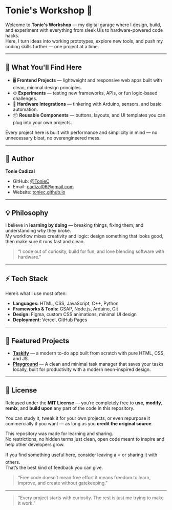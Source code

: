 # Tonie's Workshop 🚀

Welcome to **Tonie's Workshop** — my digital garage where I design, build, and experiment with everything from sleek UIs to hardware-powered code hacks.  
Here, I turn ideas into working prototypes, explore new tools, and push my coding skills further — one project at a time.

---

## 🧰 What You'll Find Here

- 🖥️ **Frontend Projects** — lightweight and responsive web apps built with clean, minimal design principles.  
- ⚙️ **Experiments** — testing new frameworks, APIs, or fun logic-based challenges.  
- 🔩 **Hardware Integrations** — tinkering with Arduino, sensors, and basic automation.  
- 📦 **Reusable Components** — buttons, layouts, and UI templates you can plug into your own projects.  

Every project here is built with performance and simplicity in mind — no unnecessary bloat, no overengineered mess.

---

## 🧠 Author

**Tonie Cadizal**

- GitHub: [@TonieC](https://github.com/TonieC)  
- Email: [cadizal06@gmail.com](mailto:cadizal06@gmail.com)  
- Website: [toniec.github.io](https://toniec.github.io)

---

## 💡 Philosophy

I believe in **learning by doing** — breaking things, fixing them, and understanding *why* they broke.  
My workflow mixes creativity and logic: design something that looks good, then make sure it runs fast and clean.

> “I code out of curiosity, build for fun, and love blending software with hardware.”

---

## ⚡ Tech Stack

Here’s what I use most often:

- **Languages:** HTML, CSS, JavaScript, C++, Python  
- **Frameworks & Tools:** GSAP, Node.js, Arduino, Git  
- **Design:** Figma, custom CSS animations, minimal UI design  
- **Deployment:** Vercel, GitHub Pages  

---

## 🧩 Featured Projects

- **[Taskify](https://toniec.github.io/taskify)** — a modern to-do app built from scratch with pure HTML, CSS, and JS.  
- **[Playground](https://toniec.github.io/playground)** —  A clean and minimal task manager that saves your tasks locally, built for productivity with a modern neon-inspired design.
---

## 📝 License

Released under the **MIT License** — you’re completely free to **use**, **modify**, **remix**, and **build upon** any part of the code in this repository.  

You can study it, tweak it for your own projects, or even repurpose it commercially if you want — as long as you **credit the original source**.  

This repository was made for learning and sharing.  
No restrictions, no hidden terms just clean, open code meant to inspire and help other developers grow.  

If you find something useful here, consider leaving a ⭐ or sharing it with others.  
That’s the best kind of feedback you can give.  

> “Free code doesn’t mean free effort it means freedom to learn, improve, and create without gatekeeping.”

---

> “Every project starts with curiosity. The rest is just me trying to make it work.”
